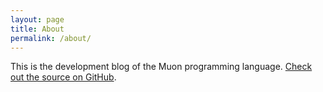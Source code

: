 ```yaml
---
layout: page
title: About
permalink: /about/
---
```


This is the development blog of the Muon programming language. [Check out the source on GitHub](https://github.com/nickmqb/muon).

